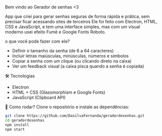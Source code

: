 Bem vindo ao Gerador de senhas <3

App que criei para gerar senhas seguras de forma rápida e prática, sem precisar ficar acessando sites de terceiros
Ele foi feito com Electron, HTML, CSS e JavaScript, e tem uma interface simples, mas com um visual moderno usei efeito Fumê e Google Fonts Roboto.

o que você pode fazer com ele?

- Definir o tamanho da senha (de 6 a 64 caracteres)  
- Incluir letras maiúsculas, minúsculas, números e símbolos  
- Copiar a senha com um clique (ou clicando direto na caixa)  
- Ver um feedback visual (a caixa pisca quando a senha é copiada)  


🛠️ Tecnologias
- Electron  
- HTML + CSS (Glassmorphism e Google Fonts)  
- JavaScript (Clipboard API)  

 🚀 Como rodar?
Clone o repositório e instale as dependências:

```bash
git clone https://github.com/DasilvaFernanda/geradordesenhas.git
cd geradordesenhas
npm install
npm start
